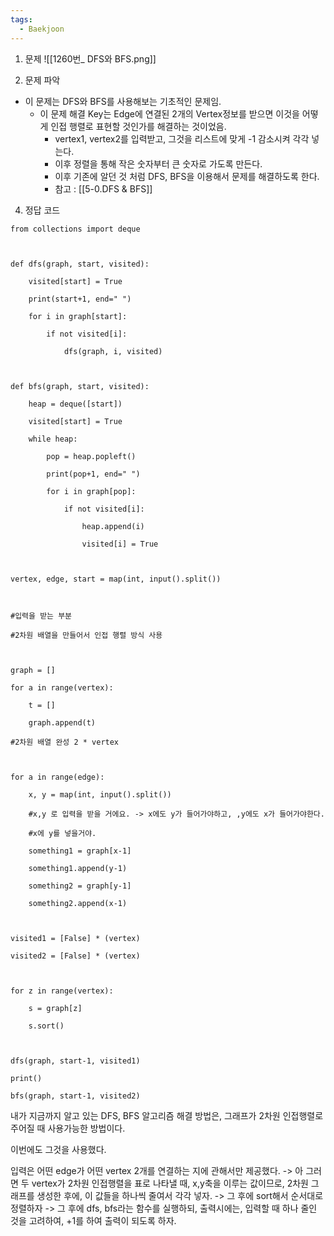 ```yaml
---
tags:
  - Baekjoon
---
```

1. 문제
![[1260번_ DFS와 BFS.png]]

2. 문제 파악
- 이 문제는 DFS와 BFS를 사용해보는 기초적인 문제임.
	- 이 문제 해결 Key는 Edge에 연결된 2개의 Vertex정보를 받으면 이것을 어떻게 인접 행렬로 표현할 것인가를 해결하는 것이었음.
		- vertex1, vertex2를 입력받고, 그것을 리스트에 맞게 -1 감소시켜 각각 넣는다.
		- 이후 정렬을 통해 작은 숫자부터 큰 숫자로 가도록 만든다.
		- 이후 기존에 알던 것 처럼 DFS, BFS을 이용해서 문제를 해결하도록 한다.
		- 참고 : [[5-0.DFS & BFS]] 





4. 정답 코드 
```
from collections import deque

  

def dfs(graph, start, visited):

    visited[start] = True

    print(start+1, end=" ")

    for i in graph[start]:

        if not visited[i]:

            dfs(graph, i, visited)

  

def bfs(graph, start, visited):

    heap = deque([start])

    visited[start] = True

    while heap:

        pop = heap.popleft()

        print(pop+1, end=" ")

        for i in graph[pop]:

            if not visited[i]:

                heap.append(i)

                visited[i] = True

  

vertex, edge, start = map(int, input().split())

  

#입력을 받는 부분

#2차원 배열을 만들어서 인접 행렬 방식 사용

  

graph = []

for a in range(vertex):

    t = []

    graph.append(t)

#2차원 배열 완성 2 * vertex

  

for a in range(edge):

    x, y = map(int, input().split())

    #x,y 로 입력을 받을 거에요. -> x에도 y가 들어가야하고, ,y에도 x가 들어가야한다.

    #x에 y를 넣을거야.

    something1 = graph[x-1]

    something1.append(y-1)

    something2 = graph[y-1]

    something2.append(x-1)

  

visited1 = [False] * (vertex)

visited2 = [False] * (vertex)

  

for z in range(vertex):

    s = graph[z]

    s.sort()

  

dfs(graph, start-1, visited1)

print()

bfs(graph, start-1, visited2)
```

내가 지금까지 알고 있는 DFS, BFS 알고리즘 해결 방법은, 그래프가 2차원 인접행렬로 주어질 때 사용가능한 방법이다.

이번에도 그것을 사용했다.

입력은 어떤 edge가 어떤 vertex 2개를 연결하는 지에 관해서만 제공했다.
-> 아 그러면 두 vertex가 2차원 인접행렬을 표로 나타낼 때, x,y축을 이루는 값이므로, 2차원 그래프를 생성한 후에, 이 값들을 하나씩 줄여서 각각 넣자.
-> 그 후에 sort해서 순서대로 정렬하자
-> 그 후에 dfs, bfs라는 함수를 실행하되, 출력시에는, 입력할 때 하나 줄인 것을 고려하여, +1를 하여 출력이 되도록 하자.